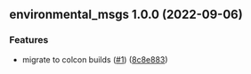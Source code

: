 ## environmental_msgs 1.0.0 (2022-09-06)


### Features

* migrate to colcon builds ([#1](https://github.com/Greenroom-Robotics/hydrographic_msgs/issues/1)) ([8c8e883](https://github.com/Greenroom-Robotics/hydrographic_msgs/commit/8c8e883e355f910738e5908882bfc614b54e72bb))
